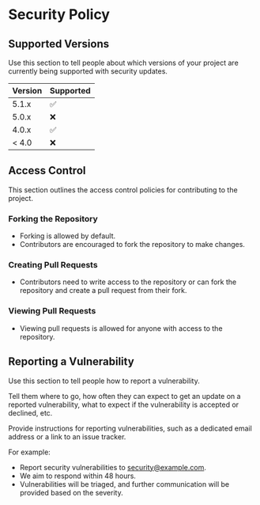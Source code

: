 # Security Policy

## Supported Versions

Use this section to tell people about which versions of your project are
currently being supported with security updates.

| Version | Supported          |
| ------- | ------------------ |
| 5.1.x   | :white_check_mark: |
| 5.0.x   | :x:                |
| 4.0.x   | :white_check_mark: |
| < 4.0   | :x:                |

## Access Control

This section outlines the access control policies for contributing to the project.

### Forking the Repository

- Forking is allowed by default.
- Contributors are encouraged to fork the repository to make changes.

### Creating Pull Requests

- Contributors need to write access to the repository or can fork the repository and create a pull request from their fork.

### Viewing Pull Requests

- Viewing pull requests is allowed for anyone with access to the repository.

## Reporting a Vulnerability

Use this section to tell people how to report a vulnerability.

Tell them where to go, how often they can expect to get an update on a
reported vulnerability, what to expect if the vulnerability is accepted or
declined, etc.

Provide instructions for reporting vulnerabilities, such as a dedicated email address or a link to an issue tracker.

For example:
- Report security vulnerabilities to security@example.com.
- We aim to respond within 48 hours.
- Vulnerabilities will be triaged, and further communication will be provided based on the severity.

